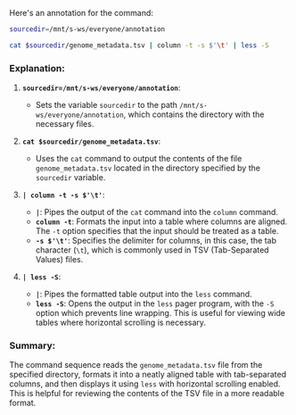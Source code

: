 Here's an annotation for the command:

```bash
sourcedir=/mnt/s-ws/everyone/annotation

cat $sourcedir/genome_metadata.tsv | column -t -s $'\t' | less -S
```

### Explanation:

1. **`sourcedir=/mnt/s-ws/everyone/annotation`**:
   - Sets the variable `sourcedir` to the path `/mnt/s-ws/everyone/annotation`, which contains the directory with the necessary files.

2. **`cat $sourcedir/genome_metadata.tsv`**:
   - Uses the `cat` command to output the contents of the file `genome_metadata.tsv` located in the directory specified by the `sourcedir` variable.

3. **`| column -t -s $'\t'`**:
   - **`|`**: Pipes the output of the `cat` command into the `column` command.
   - **`column -t`**: Formats the input into a table where columns are aligned. The `-t` option specifies that the input should be treated as a table.
   - **`-s $'\t'`**: Specifies the delimiter for columns, in this case, the tab character (`\t`), which is commonly used in TSV (Tab-Separated Values) files.

4. **`| less -S`**:
   - **`|`**: Pipes the formatted table output into the `less` command.
   - **`less -S`**: Opens the output in the `less` pager program, with the `-S` option which prevents line wrapping. This is useful for viewing wide tables where horizontal scrolling is necessary.

### Summary:
The command sequence reads the `genome_metadata.tsv` file from the specified directory, formats it into a neatly aligned table with tab-separated columns, and then displays it using `less` with horizontal scrolling enabled. This is helpful for reviewing the contents of the TSV file in a more readable format.